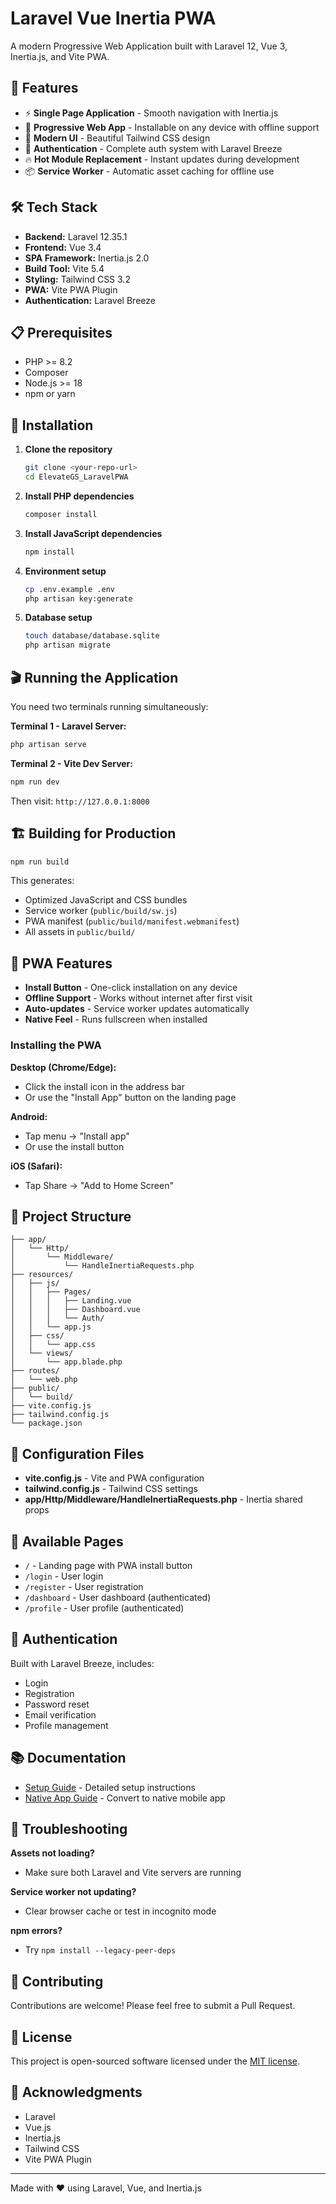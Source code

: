 # Laravel Vue Inertia PWA

A modern Progressive Web Application built with Laravel 12, Vue 3, Inertia.js, and Vite PWA.

## 🚀 Features

- ⚡ **Single Page Application** - Smooth navigation with Inertia.js
- 📱 **Progressive Web App** - Installable on any device with offline support
- 🎨 **Modern UI** - Beautiful Tailwind CSS design
- 🔐 **Authentication** - Complete auth system with Laravel Breeze
- 🔥 **Hot Module Replacement** - Instant updates during development
- 📦 **Service Worker** - Automatic asset caching for offline use

## 🛠️ Tech Stack

- **Backend:** Laravel 12.35.1
- **Frontend:** Vue 3.4
- **SPA Framework:** Inertia.js 2.0
- **Build Tool:** Vite 5.4
- **Styling:** Tailwind CSS 3.2
- **PWA:** Vite PWA Plugin
- **Authentication:** Laravel Breeze

## 📋 Prerequisites

- PHP >= 8.2
- Composer
- Node.js >= 18
- npm or yarn

## 🚦 Installation

1. **Clone the repository**
   ```bash
   git clone <your-repo-url>
   cd ElevateGS_LaravelPWA
   ```

2. **Install PHP dependencies**
   ```bash
   composer install
   ```

3. **Install JavaScript dependencies**
   ```bash
   npm install
   ```

4. **Environment setup**
   ```bash
   cp .env.example .env
   php artisan key:generate
   ```

5. **Database setup**
   ```bash
   touch database/database.sqlite
   php artisan migrate
   ```

## 🎬 Running the Application

You need two terminals running simultaneously:

**Terminal 1 - Laravel Server:**
```bash
php artisan serve
```

**Terminal 2 - Vite Dev Server:**
```bash
npm run dev
```

Then visit: `http://127.0.0.1:8000`

## 🏗️ Building for Production

```bash
npm run build
```

This generates:
- Optimized JavaScript and CSS bundles
- Service worker (`public/build/sw.js`)
- PWA manifest (`public/build/manifest.webmanifest`)
- All assets in `public/build/`

## 📱 PWA Features

- **Install Button** - One-click installation on any device
- **Offline Support** - Works without internet after first visit
- **Auto-updates** - Service worker updates automatically
- **Native Feel** - Runs fullscreen when installed

### Installing the PWA

**Desktop (Chrome/Edge):**
- Click the install icon in the address bar
- Or use the "Install App" button on the landing page

**Android:**
- Tap menu → "Install app"
- Or use the install button

**iOS (Safari):**
- Tap Share → "Add to Home Screen"

## 📁 Project Structure

```
├── app/
│   └── Http/
│       └── Middleware/
│           └── HandleInertiaRequests.php
├── resources/
│   ├── js/
│   │   ├── Pages/
│   │   │   ├── Landing.vue
│   │   │   ├── Dashboard.vue
│   │   │   └── Auth/
│   │   └── app.js
│   ├── css/
│   │   └── app.css
│   └── views/
│       └── app.blade.php
├── routes/
│   └── web.php
├── public/
│   └── build/
├── vite.config.js
├── tailwind.config.js
└── package.json
```

## 🔧 Configuration Files

- **vite.config.js** - Vite and PWA configuration
- **tailwind.config.js** - Tailwind CSS settings
- **app/Http/Middleware/HandleInertiaRequests.php** - Inertia shared props

## 🎨 Available Pages

- `/` - Landing page with PWA install button
- `/login` - User login
- `/register` - User registration
- `/dashboard` - User dashboard (authenticated)
- `/profile` - User profile (authenticated)

## 🔐 Authentication

Built with Laravel Breeze, includes:
- Login
- Registration
- Password reset
- Email verification
- Profile management

## 📚 Documentation

- [Setup Guide](SETUP_GUIDE.md) - Detailed setup instructions
- [Native App Guide](NATIVE_APP_GUIDE.md) - Convert to native mobile app

## 🐛 Troubleshooting

**Assets not loading?**
- Make sure both Laravel and Vite servers are running

**Service worker not updating?**
- Clear browser cache or test in incognito mode

**npm errors?**
- Try `npm install --legacy-peer-deps`

## 🤝 Contributing

Contributions are welcome! Please feel free to submit a Pull Request.

## 📄 License

This project is open-sourced software licensed under the [MIT license](https://opensource.org/licenses/MIT).

## 🙏 Acknowledgments

- Laravel
- Vue.js
- Inertia.js
- Tailwind CSS
- Vite PWA Plugin

---

Made with ❤️ using Laravel, Vue, and Inertia.js
